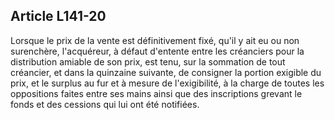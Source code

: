Article L141-20
----
Lorsque le prix de la vente est définitivement fixé, qu'il y ait eu ou non
surenchère, l'acquéreur, à défaut d'entente entre les créanciers pour la
distribution amiable de son prix, est tenu, sur la sommation de tout créancier,
et dans la quinzaine suivante, de consigner la portion exigible du prix, et le
surplus au fur et à mesure de l'exigibilité, à la charge de toutes les
oppositions faites entre ses mains ainsi que des inscriptions grevant le fonds
et des cessions qui lui ont été notifiées.
